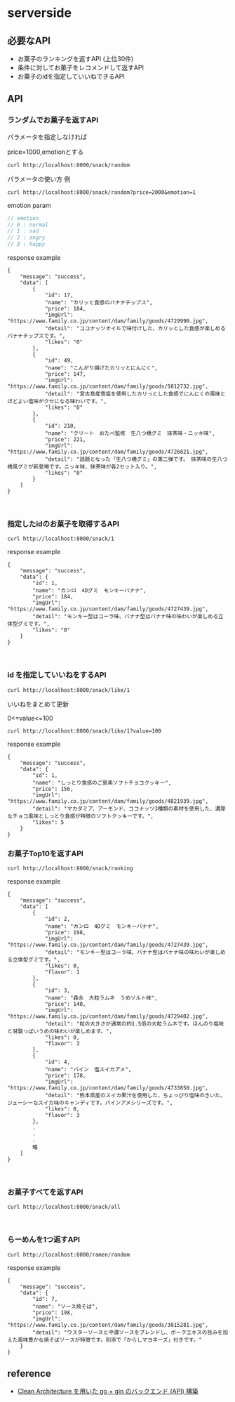 # serverside

## 必要なAPI

- お菓子のランキングを返すAPI (上位30件)
- 条件に対してお菓子をレコメンドして返すAPI
- お菓子のidを指定していいねできるAPI

## API


### ランダムでお菓子を返すAPI

パラメータを指定しなければ

price=1000,emotionとする

```
curl http://localhost:8000/snack/random
```

パラメータの使い方 例
```
curl http://localhost:8000/snack/random?price=2000&emotion=1
```

emotion param
```go
// emotion
// 0 : normal
// 1 : sad
// 2 : angry
// 3 : happy
```

response example

```
{
    "message": "success",
    "data": [
        {
            "id": 17,
            "name": "カリッと食感のバナナチップス",
            "price": 184,
            "imgUrl": "https://www.family.co.jp/content/dam/family/goods/4729990.jpg",
            "detail": "ココナッツオイルで味付けした、カリッとした食感が楽しめるバナナチップスです。",
            "likes": "0"
        },
        {
            "id": 49,
            "name": "こんがり揚げたカリッとにんにく",
            "price": 147,
            "imgUrl": "https://www.family.co.jp/content/dam/family/goods/5012732.jpg",
            "detail": "宮古島産雪塩を使用したカリっとした食感でにんにくの風味とほどよい塩味がクセになる味わいです。",
            "likes": "0"
        },
        {
            "id": 210,
            "name": "クリート　おたべ監修　生八つ橋グミ　抹茶味・ニッキ味",
            "price": 221,
            "imgUrl": "https://www.family.co.jp/content/dam/family/goods/4726821.jpg",
            "detail": "話題となった「生八つ橋グミ」の第二弾です。　抹茶味の生八つ橋風グミが新登場です。ニッキ味、抹茶味が各2セット入り。",
            "likes": "0"
        }
    ]
}
```

<br>

### 指定したidのお菓子を取得するAPI

```
curl http://localhost:8000/snack/1
```

response example

```
{
    "message": "success",
    "data": {
        "id": 1,
        "name": "カンロ　4Dグミ　モンキーバナナ",
        "price": 184,
        "imgUrl": "https://www.family.co.jp/content/dam/family/goods/4727439.jpg",
        "detail": "モンキー型はコーラ味、バナナ型はバナナ味の味わいが楽しめる立体型グミです。",
        "likes": "0"
    }
}
```

<br>

### id を指定していいねをするAPI


```
curl http://localhost:8000/snack/like/1
```

いいねをまとめて更新

0<=value<=100

```
curl http://localhost:8000/snack/like/1?value=100
```

response example

```
{
    "message": "success",
    "data": {
        "id": 1,
        "name": "しっとり食感のご褒美ソフトチョコクッキー",
        "price": 156,
        "imgUrl": "https://www.family.co.jp/content/dam/family/goods/4821939.jpg",
        "detail": "マカダミア、アーモンド、ココナッツ3種類の素材を使用した、濃厚なチョコ風味としっとり食感が特徴のソフトクッキーです。",
        "likes": 5
    }
}
```


### お菓子Top10を返すAPI


```
curl http://localhost:8000/snack/ranking
```


response example

```
{
    "message": "success",
    "data": [
        {
            "id": 2,
            "name": "カンロ　4Dグミ　モンキーバナナ",
            "price": 198,
            "imgUrl": "https://www.family.co.jp/content/dam/family/goods/4727439.jpg",
            "detail": "モンキー型はコーラ味、バナナ型はバナナ味の味わいが楽しめる立体型グミです。",
            "likes": 0,
            "flavor": 1
        },
        {
            "id": 3,
            "name": "森永　大粒ラムネ　うめソルト味",
            "price": 140,
            "imgUrl": "https://www.family.co.jp/content/dam/family/goods/4729402.jpg",
            "detail": "粒の大きさが通常の約1.5倍の大粒ラムネです。ほんのり塩味と甘酸っぱいうめの味わいが楽しめます。",
            "likes": 0,
            "flavor": 3
        },
        {
            "id": 4,
            "name": "パイン　塩スイカアメ",
            "price": 178,
            "imgUrl": "https://www.family.co.jp/content/dam/family/goods/4733850.jpg",
            "detail": "熊本県産のスイカ果汁を使用した、ちょっぴり塩味のきいた、ジューシーなスイカ味のキャンディです。パインアメシリーズです。",
            "likes": 0,
            "flavor": 3
        },
        .
        .
        .
        略
    ]
}
```

<br>

### お菓子すべてを返すAPI


```
curl http://localhost:8000/snack/all
```


<br>


### らーめんを1つ返すAPI


```
curl http://localhost:8000/ramen/random
```


response example


```
{
    "message": "success",
    "data": {
        "id": 7,
        "name": "ソース焼そば",
        "price": 198,
        "imgUrl": "https://www.family.co.jp/content/dam/family/goods/3815281.jpg",
        "detail": "ウスターソースと中濃ソースをブレンドし、ポークエキスの旨みを加えた風味豊かな焼そばソースが特徴です。別添で「からしマヨネーズ」付きです。"
    }
}
```


## reference
- [Clean Architecture を用いた go + gin のバックエンド (API) 構築](http://psychedelicnekopunch.com/archives/1308)
